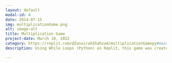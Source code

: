 ```yaml
---
layout: default
modal-id: 4
date: 2014-07-15
img: multiplicationGame.png
alt: image-alt
title: Multiplication Game 
project-date: March 10, 2022
category: https://replit.com/@ZunairahShahzad/multiplicationGamepy#main.py
description: Using While Loops (Python) on Replit, this game was created for any youngster who is wanting to learn multiplication. The game displays a welcome message and asks user to enter their name. It then generates two numbers and prompts user to enter the product. According to the user's input, if the product number entered is true, a "correct" message is displayed, and the user receives one point for each correct response. If the user's input is wrong, the correct solution is shown. The game continues until the user enters “-1” and once entered, the game is over and the player's score is shown.  

---
```

